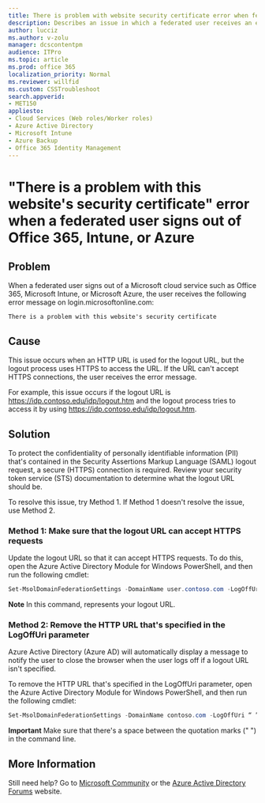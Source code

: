 ```yaml
---
title: There is problem with website security certificate error when federated user signs out
description: Describes an issue in which a federated user receives an error message when the user signs out of Office 365, Microsoft Intune, or Azure. Provides a resolution.
author: lucciz
ms.author: v-zolu
manager: dcscontentpm
audience: ITPro 
ms.topic: article 
ms.prod: office 365
localization_priority: Normal
ms.reviewer: willfid
ms.custom: CSSTroubleshoot
search.appverid: 
- MET150
appliesto:
- Cloud Services (Web roles/Worker roles)
- Azure Active Directory
- Microsoft Intune
- Azure Backup
- Office 365 Identity Management
---
```


# "There is a problem with this website's security certificate" error when a federated user signs out of Office 365, Intune, or Azure

## Problem

When a federated user signs out of a Microsoft cloud service such as Office 365, Microsoft Intune, or Microsoft Azure, the user receives the following error message on login.microsoftonline.com:

    There is a problem with this website's security certificate

## Cause

This issue occurs when an HTTP URL is used for the logout URL, but the logout process uses HTTPS to access the URL. If the URL can't accept HTTPS connections, the user receives the error message. 

For example, this issue occurs if the logout URL is https://idp.contoso.edu/idp/logout.htm and the logout process tries to access it by using https://idp.contoso.edu/idp/logout.htm.

## Solution

To protect the confidentiality of personally identifiable information (PII) that's contained in the Security Assertions Markup Language (SAML) logout request, a secure (HTTPS) connection is required. Review your security token service (STS) documentation to determine what the logout URL should be. 

To resolve this issue, try Method 1. If Method 1 doesn't resolve the issue, use Method 2. 
### Method 1: Make sure that the logout URL can accept HTTPS requests
Update the logout URL so that it can accept HTTPS requests. To do this, open the Azure Active Directory Module for Windows PowerShell, and then run the following cmdlet:
```PowerShell
Set-MsolDomainFederationSettings -DomainName user.contoso.com -LogOffUri <LogOffUri> -PreferredAuthenticationProtocol SAMLP 
```
**Note** In this command, <LogOffUri> represents your logout URL. 

### Method 2: Remove the HTTP URL that's specified in the LogOffUri parameter
Azure Active Directory (Azure AD) will automatically display a message to notify the user to close the browser when the user logs off if a logout URL isn't specified.

To remove the HTTP URL that's specified in the LogOffUri parameter, open the Azure Active Directory Module for Windows PowerShell, and then run the following cmdlet:
```PowerShell
Set-MsolDomainFederationSettings -DomainName contoso.com -LogOffUri “ ” –PreferredAuthenticationProtocol SAMLP 
```
**Important** Make sure that there's a space between the quotation marks (" ") in the command line. 

## More Information 

Still need help? Go to [Microsoft Community](https://answers.microsoft.com/) or the [Azure Active Directory Forums](https://social.msdn.microsoft.com/forums/azure/home?forum=windowsazuread) website.
